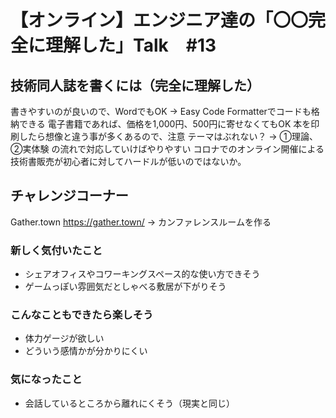 # 【オンライン】エンジニア達の「〇〇完全に理解した」Talk　#13
## 技術同人誌を書くには（完全に理解した）
書きやすいのが良いので、WordでもOK
-> Easy Code Formatterでコードも格納できる
電子書籍であれば、価格を1,000円、500円に寄せなくてもOK
本を印刷したら想像と違う事が多くあるので、注意
テーマはぶれない？
-> ①理論、②実体験 の流れで対応していけばやりやすい
コロナでのオンライン開催による技術書販売が初心者に対してハードルが低いのではないか。

## チャレンジコーナー
Gather.town
https://gather.town/
-> カンファレンスルームを作る

### 新しく気付いたこと
* シェアオフィスやコワーキングスペース的な使い方できそう
* ゲームっぽい雰囲気だとしゃべる敷居が下がりそう
### こんなこともできたら楽しそう
* 体力ゲージが欲しい
* どういう感情かが分かりにくい
### 気になったこと
* 会話しているところから離れにくそう（現実と同じ）